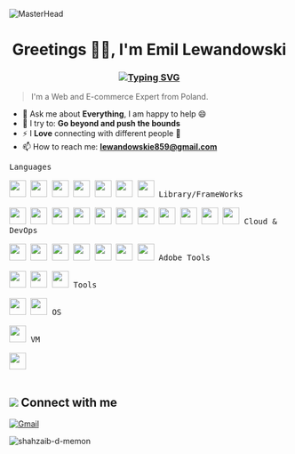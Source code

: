 ![MasterHead](https://www.digitaladlectio.com/wp-content/uploads/2020/04/New-PNC-Animated-Banners.gif)

<h1 align="center">Greetings 🙋‍♂️, I'm Emil Lewandowski</h1>
<h3 align="center">
<a href="https://git.io/typing-svg"><img src="https://readme-typing-svg.demolab.com?font=Fira+Code&weight=600&size=14&pause=1000&color=7FC6FB&width=435&lines=A+Web+And+E-Commerce+Expert+from+Poland.;Working+tirelessly+to+create+something+magnificent%E2%AD%90." alt="Typing SVG" /></a>
</h3>

> I'm a Web and E-commerce Expert from Poland.

- 💬 Ask me about **Everything**, I am happy to help :smile:
- 🧗 I try to: **Go beyond and push the bounds**
- ⚡ I **Love** connecting with different people :raised_hands:
- 📫 How to reach me: **lewandowskie859@gmail.com**

<kbd>
   <kbd>Languages</kbd>
    <br>
    <br>
    <img width="30px" src="https://cdn.jsdelivr.net/gh/devicons/devicon/icons/html5/html5-original.svg" /> 
    <img width="30px" src="https://cdn.jsdelivr.net/gh/devicons/devicon/icons/css3/css3-plain.svg" /> 
    <img width="30px" src="https://cdn.jsdelivr.net/gh/devicons/devicon/icons/typescript/typescript-original.svg" /> 
    <img width="30px" src="https://cdn.jsdelivr.net/gh/devicons/devicon/icons/javascript/javascript-original.svg" />
    <img width="30px" src="https://cdn.jsdelivr.net/gh/devicons/devicon/icons/ruby/ruby-plain.svg" /> 
    <img width="30px" src="https://cdn.jsdelivr.net/gh/devicons/devicon/icons/php/php-original.svg" />
    <img width="30px" src="https://cdn.jsdelivr.net/gh/devicons/devicon/icons/liquid/liquid-original.svg" />
  </kbd>
  <kbd>
    <kbd>Library/FrameWorks</kbd>
    <br>
    <br>
    <img width="30px" src="https://cdn.jsdelivr.net/gh/devicons/devicon/icons/nodejs/nodejs-original.svg" />
    <img width="30px" src="https://cdn.jsdelivr.net/gh/devicons/devicon/icons/react/react-original.svg" />
    <img width="30px" src="https://cdn.jsdelivr.net/gh/devicons/devicon/icons/express/express-original.svg" />
    <img width="30px" src="https://cdn.jsdelivr.net/gh/devicons/devicon/icons/next/next-original.svg" />
    <img width="30px" src="https://cdn.jsdelivr.net/gh/devicons/devicon/icons/redux/redux-original.svg" />
    <img width="30px" src="https://cdn.jsdelivr.net/gh/devicons/devicon/icons/ruby on rails/ruby on rails-original.svg" />
    <img width="30px" src="https://cdn.jsdelivr.net/gh/devicons/devicon/icons/bootstrap/bootstrap-original.svg" />
    <img width="30px" src="https://cdn.jsdelivr.net/gh/devicons/devicon/icons/mysql/mysql-original.svg" />
    <img width="30px" src="https://cdn.jsdelivr.net/gh/devicons/devicon/icons/postgresql/posgresql-original.svg" />
    <img width="30px" src="https://cdn.jsdelivr.net/gh/devicons/devicon/icons/redis/redis-original.svg" />
    <img width="30px" src="https://cdn.jsdelivr.net/gh/devicons/devicon/icons/mongodb/mongodb-original.svg" />
    
  </kbd>
  <kbd>
    <kbd>Cloud & DevOps</kbd>
    <br>
    <br>
    <img width="30px" src="https://cdn.jsdelivr.net/gh/devicons/devicon/icons/aws/aws-original.svg" />
    <img width="30px" src="https://cdn.jsdelivr.net/gh/devicons/devicon/icons/docker/docker-original.svg" />
    <img width="30px" src="https://cdn.jsdelivr.net/gh/devicons/devicon/icons/kubernetes/kubernetes-original.svg" />
    <img width="30px" src="https://cdn.jsdelivr.net/gh/devicons/devicon/icons/git/git-original.svg" />
    <img width="30px" src="https://cdn.jsdelivr.net/gh/devicons/devicon/icons/CICD/CICD-original.svg" />
    <img width="30px" src="https://cdn.jsdelivr.net/gh/devicons/devicon/icons/ruby on rails/ruby on rails-original.svg" />
    <img width="30px" src="https://cdn.jsdelivr.net/gh/devicons/devicon/icons/bootstrap/bootstrap-original.svg" />
    
  </kbd>
 
   <kbd>
    <kbd>Adobe Tools</kbd>
    <br>
    <br>
    <img width="30px" src="https://img.icons8.com/color/42/000000/adobe-photoshop.png" />
    <img width="30px" src="https://img.icons8.com/color/42/000000/adobe-illustrator.png" />
    <img width="30px" src="https://img.icons8.com/color/42/000000/adobe-premiere-pro--v1.png" />
  </kbd>
  <kbd>
    <kbd>Tools</kbd>
    <br>
    <br>
    <img width="30px" src="https://cdn.jsdelivr.net/gh/devicons/devicon/icons/vscode/vscode-original.svg" />
    <img width="30px" src="https://img.icons8.com/fluent/42/000000/sublime-text.png">
  </kbd>
  <kbd>
    <kbd>OS</kbd>
    <br>
    <br>
    <img width="30px" src="https://cdn.jsdelivr.net/gh/devicons/devicon/icons/windows8/windows8-original.svg" />
  </kbd>
  <kbd>
    <kbd>VM</kbd>
    <br>
    <br>
    <img width="30px" src="https://img.icons8.com/color/42/000000/virtualbox.png" />
  </kbd>
  <br/>
  <br/>
  
 ## <img src="https://img.icons8.com/nolan/25/computer.png"/> Connect with me

[![Gmail](https://img.shields.io/badge/Gmail-D14836?style=for-the-badge&logo=gmail&logoColor=white)](https://accounts.google.com/v3/signin/identifier?dsh=S403067433%3A1673972952099059&continue=https%3A%2F%2Fmail.google.com%2Fmail%2Fu%2F0%2F&emr=1&followup=https%3A%2F%2Fmail.google.com%2Fmail%2Fu%2F0%2F&osid=1&passive=1209600&service=mail&flowName=GlifWebSignIn&flowEntry=ServiceLogin&ifkv=AeAAQh4HilBEE_AJWwPndUXQwt7jBjmhJe6jdiCM4QY0KzJJWs0R09_9HIuCBX5AG_2FtaE1w1JF) 
<p align="left"> <img src="https://komarev.com/ghpvc/?username=shahzaib-d-memon&label=Profile%20views&color=0e75b6&style=flat" alt="shahzaib-d-memon" /> </p>


